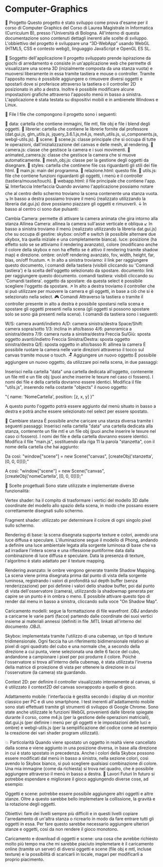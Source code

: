 # Computer-Graphics

📗 Progetto
Questo progetto è stato sviluppo come prova d'esame per il corso di Computer Graphics del Corso di Laurea Magistrale in Informatica (Curriculum B), presso l'Università di Bologna.
All'interno di questa documentazione sono contenuti dettagli inerenti alle scelte di sviluppo.
L'obbiettivo del progetto è sviluppare una “3D-WebApp” usando WebGL (HTML5, CSS e contesto webgl), linguaggio JavaScript e OpenGL ES SL.

🗿 Soggetto dell'applicazione
Il progetto sviluppato prende ispirazione da giochi di arredamento e consiste in un'applicazione web che permette di visualizzare una scena 3D (inizialmente composta da una stanza vuota) e muoversi liberamente in essa tramite tastiera e mouse o controller.
Tramite l'apposito menu è possibile aggiungere o rimuovere diversi oggetti e spostarli dove si proferisce attraverso la tastiera o il controller 2D posizionato in alto a destra.
Inoltre è possibile modificare alcune impostazioni grafiche attraverso l'apposito menù in basso a sinistra.
L'applicazione è stata testata su dispositivi mobili e in ambienete Windows e Linux.

💼 File
I file che compongono il progetto sono i seguenti:

📁 data: cartella che contiene immagini, file mtl, file obj e file i blend degli oggetti.
📁 librerie: cartella che contiene le librerie fornite dal professore (dat.gui.js, glm_utils.js, jquery_3.6.1.js,m4.js, mesh_utils.js, ui_components.js, webgl-utils.js).
📁 scene:
📄 scene.js: classe principale che si occupa di tutte le operazioni, dall'inizializzazione del canvas e delle mesh, al rendering.
📄 camera.js: classe che gestisce la camera e i suoi movimenti.
📄 animated_camera.js: classe che gestisce la camera che si muove automaticamente.
📄 mesh_obj.js: classe per la gestione degli oggetti da disegnare.
📁 styles: cartella che continene file css riguardanti gli stili dei file html.
📄 main.js: main del programma.
📄 relazione.html: questo file.
📄 utils.js: file che contiene funzioni riguardanti gli oggetti, i menù e il controller (tastiera/mouse/touch).
📄 webapp.html: il file principale che contiene l'app.
💻 Interfaccia
Interfaccia
Quando avviamo l'applicazione possiamo notare che al centro dello schermo troviamo la scena contenente una stanza vuota.
↘ In basso a destra possiamo trovare il menù (realizzato utilizzando la libreria dat.gui.js) dove possiamo piazzare gli oggetti e rimuoverli.
↓ In basso al centro ci sono due pulsanti:

Cambia Camera: permette di attivare la camera animata che gira intorno alla stanza
Allinea Camera: allinea la camera sull'asse verticale e obliqua
↙ In basso a sinistra troviamo il menù (realizzato utilizzando la libreria dat.gui.js) che su occupa di gestire:
skybox: on/off e switch (è possibile alternare due skybox, tra quella iniziale e una completamente bianca).
luce: posizione (ha effetto solo se se attiviamo il rendering avanzato), colore (modificano anche il colore della skybox e non ha effetto se è attivo il rendering tramite shadow map) e direzione.
ombre: on/off rendering avanzato, fov, width, height, far, bias, on/off frustum.
↖ In alto a sinistra troviamo: il link per raggiungere questo documento, i comandi della tastiera (visibili cliccando su 'Comandi tastiera') e la scelta dell'oggetto selezionato da spostare.
documento: link per raggiungere questo documento.
comandi tastiera: visibili cliccando su 'Comandi tastiera'.
oggetto da spostare: da questa select è possibile scegliere l'oggetto da spostare.
↗ In alto a destra troviamo il controller che si può utilizzare per muovere la camera e gli oggetti, in base a ciò che si è selezionato nella select.
🎮 Comandi
Attraverso la tastiera o tramite il controller presente in alto a destra è possibile spostarsi nella scena e spostare gli oggetti presenti nella scena (gli oggetti si possono spostare solo se sono già presenti nella scena).
I comandi da tastiera sono i seguenti:

W/S: camera avanti/indietro
A/D: camera sinistra/destra
Space/Shift: camera sopra/sotto
1/3: inclina in alto/basso
4/6: panoramica a sinistra/destra
7/9: camera ruota a sinistra/destra
Freccia Su/Giù: sposta oggetto avanti/indietro
Freccia Sinistra/Destra: sposta oggetto sinistra/destra
Q/E: sposta oggetto in alto/basso
R: allinea la camera
È possibile ruotare la camera nelle varie direzioni attraverso il tocco sul canvas tramite mouse o touch.
🪑 Aggiungere un nuovo oggetto
È possibile aggiungere un nuovo oggetto, da utilizzare poi nella scena, in due passaggi:

Inserisci nella cartella "data" una cartella dedicata all'oggetto, contenente un file mtl e un file obj (puoi anche inserire le texure nel caso ci fossero). I nomi dei file e della cartella dovranno essere identici.
Modifica il file "utils.js", inserendo nella costante "objects" il nuovo oggetto:

"{ name: 'NomeCartella', position: [z, x, y] }"

A questo punto l'oggetto potrà essere aggiunto dal menù situato in basso a destra e potrà anche essere selezionato nel select per essere spostato.

🚪 Cambiare stanza
È possibile anche caricare una stanza diversa tramite i seguenti passaggi:
Inserisci nella cartella "data" una cartella dedicata alla stanza, contenente un file mtl e un file obj (puoi anche inserire le texure nel caso ci fossero). I nomi dei file e della cartella dovranno essere identici.
Modifica il file "main.js", sostituendo alla riga 11 la parola "stanzetta", con il nome della cartella che hai aggiunto:

Da così:
"window["scene"] = new Scene("canvas", [createObj('stanzetta', [0, 0, 0])]);"

A così:
"window["scene"] = new Scene("canvas", [createObj('nomeCartella', [0, 0, 0])]);"

🎡 Scelte progettuali
Sono state utilizzate e implementate diverse funzionalità:

Vertex shader: ha il compito di trasformare i vertici del modello 3D dalle coordinate del modello allo spazio della scena, in modo che possano essere correttamente disegnati sullo schermo.

Fragment shader: utilizzato per determinare il colore di ogni singolo pixel sullo schermo.

Rendering di base: la scena disegnata supporta texture e colori, avendo una luce diffusa e speculare. L'illuminazione segue il modello di Phong, andando a definire una luce ambientale legata alla sorgente luminosa di base che va ad irradiare l'intera scena e una riflessione puntiforme data dalla combinazione di luce diffusa e speculare. Data la presenza di texture, l'algoritmo è stato adattato per il texture mapping.

Rendering avanzato: le ombre vengono generate tramite Shadow Mapping. La scena viene prima disegnata prima dal punto di vista della sorgente luminosa, registrando i valori di profondità sul depth buffer (senza renderizzazione) per poi definire i valori dello shadow buffer, poi dal punto di vista dell'osservatore (camera), utilizzando la shadowmap generata per capire se un punto è in ombra o meno.
È possibile attivare questo tipo di render dal menu in basso a sinistra, cliccando sulla voce "On Shadow Map".

Caricamento modelli: segue la formattazione di file wavefront .OBJ andando a caricarne le varie parti (facce) partendo dalle coordinate dei suoi vertici insieme ai materiali annessi (definiti in file .MTL linkati all'interno del documento .OBJ).

Skybox: implementata tramite l'utilizzo di una cubemap, un tipo di texture tridimensionale. Ogni faccia ha un riferimento bidimensionale relativo ai pixel di ogni quadrato del cubo e una normale che, a secondo della direzione a cui punta, viene selezionata una delle 6 facce del cubo, andandone a campionare i pixel per poi produrre il colore. Poichè l'osservatore si trova all'interno della cubemap, è stata utilizzata l'inversa della matrice di proiezione di vista per ottenere la direzione in cui l'osservatore (la camera) sta guardando.

Context 2D: per definire il controller visualizzato internamente al canvas, si è utilizzato il context2D del canvas sovrapposto a quello di gioco.

Adattamento mobile: l'interfaccia è gestita secondo i display di un monitor classico per PC e di uno smartphone. I test inerenti all'adattamento mobile sono stati effettuati tramite gli strumenti di sviluppo di Google Chrome.
Sono state anche utilizzate le funzioni WebGL provenienti dalle librerie spiegate durante il corso, come m4.js (per la gestione delle operazioni matriciali), dat.gui.js (per definire i menù per gli oggetti e le impostazioni delle luci e ombre) e webgl-utils.js (per la semplificazione del codice come ad esempio la creazione dei vari shader program utilizzati).

💥 Particolarità
Quando viene spostato un oggetto in realtà viene cancellato dalla scena e viene aggiunto in una posizione diversa, in base alla direzione in cui è stato spostato in precedenza.
Anche i colori della Skybox possono essere modificati dal menù in basso a sinistra, nella sezione colori, così avendo lo Skybox bianco, si può scegliere qualsiasi combinazione di colore.
Una mia immagine (come da richiesta) si trova nel quadro, che è possibile aggiungere attraverso il menù in basso a destra.
🔭 Lavori Futuri
In futuro si potrebbe espendare e migliorare il gioco aggiungendo diverse cose, ad esempio:

Oggetti e scene: potrebbe essere possibile aggiungere altri oggetti e altre stanze. Oltre a questo sarebbe bello implemetare la collissione, la gravità e la rotazione degli oggetti.

Obiettivi: fare dei livelli sempre più difficili e in questi livelli copiare l'arredamento di un'altra stanza o ricrearlo in modo da fare entrare tutti gli oggetti in essa. Per fare questo sarebbe necessario aggiungere ulteriori stanze e oggetti, così da non rendere il gioco monotono.

Caricamento e download di oggetti e scene: una cosa che avrebbe richiesto molto più tempo ma che mi sarebbe piaciuto implemetare è il caricamento online (tramite un server) di diversi oggetti e scene (file obj e mtl, incluse texture) e la possibilità di scaricarli in locale, magari per modificarli a proprio piacimento.

